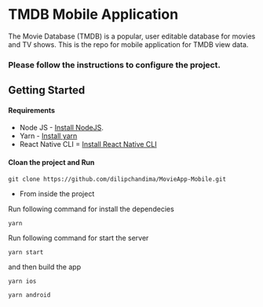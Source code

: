 # TMDB Mobile Application

The Movie Database (TMDB) is a popular, user editable database for movies and TV shows. This is the repo for mobile application for TMDB view data.

### Please follow the instructions to configure the project.

## Getting Started

#### Requirements

- Node JS - [Install NodeJS](https://nodejs.org/en/).
- Yarn - [Install yarn](https://yarnpkg.com/en/docs/install)
- React Native CLI = [Install React Native CLI](https://www.npmjs.com/package/react-native-cli)

#### Cloan the project and Run

```
git clone https://github.com/dilipchandima/MovieApp-Mobile.git
```

- From inside the project

Run following command for install the dependecies

```
yarn
```

Run following command for start the server

```
yarn start
```

and then build the app

```
yarn ios
```

```
yarn android
```
